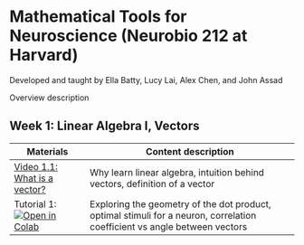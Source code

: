 
# Mathematical Tools for Neuroscience (Neurobio 212 at Harvard)

Developed and taught by Ella Batty, Lucy Lai, Alex Chen, and John Assad

Overview description

## Week 1: Linear Algebra I, Vectors

|    Materials  |    Content description |
|-----------------|---------------|
|    [Video 1.1: What is a vector?](https://youtu.be/YBCLN8NnrjM) |  Why learn linear algebra, intuition behind vectors, definition of a vector |
|   Tutorial 1: [![Open in Colab](https://colab.research.google.com/assets/colab-badge.svg)](https://colab.research.google.com/github/ebatty/MathToolsforNeuroscience/blob/master/W1_LinearAlgebraI/Week1Tutorial1.ipynb) | Exploring the geometry of the dot product, optimal stimuli for a neuron, correlation coefficient vs angle between vectors |
